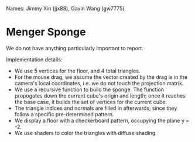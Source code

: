 Names: Jimmy Xin (jjx88), Gavin Wang (gw7775)

# Menger Sponge
We do not have anything particularly important to report.

Implementation details:
- We use 5 vertices for the floor, and 4 total triangles.
- For the mouse drag, we assume the vector created by the drag is in the camera's local coordinates, i.e. we do not touch the projection matrix.
- We use a recursive function to build the sponge. The function propogates down the current cube's origin and length; once it reaches the base case, it builds the set of vertices for the current cube.
- The triangle indices and normals are filled in afterwards, since they follow a specific pre-determined pattern.
- We display a floor with a checkerboard pattern, occupying the plane y = -2.
- We use shaders to color the triangles with diffuse shading.
  
